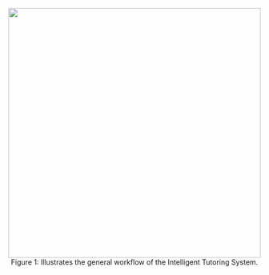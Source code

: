 <figure id="fig:its-workflow" style="width: 100%; text-align: center;">
  <img src="../icons/its-workflow.png" width="1000", height="500" style="width: 100%;">
  <figcaption style="width: 100%; text-align: center;">Figure 1: Illustrates the general workflow of the Intelligent Tutoring System.</figcaption>
</figure>
